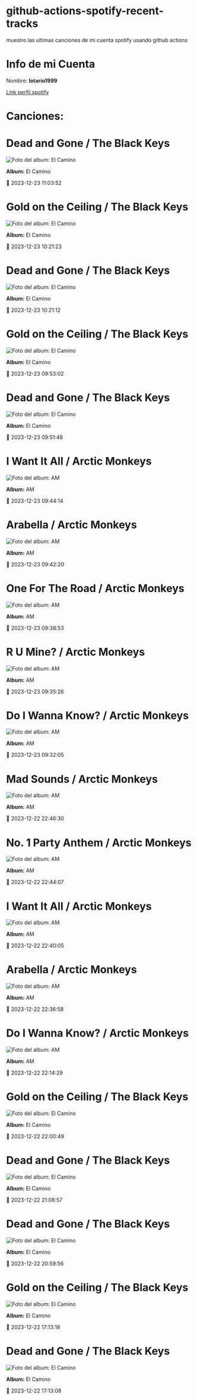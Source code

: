 

# github-actions-spotify-recent-tracks        

muestro las ultimas canciones de mi cuenta spotify usando github actions

# Info de mi Cuenta
Nombre: **lotario1999**

[Link perfil spotify](https://open.spotify.com/user/lotario1999)

# Canciones:



# **Dead and Gone** / The Black Keys

![Foto del album: El Camino](https://i.scdn.co/image/ab67616d00001e026a21b97de47168df4f0c1993)

**Album:** El Camino

📅 2023-12-23 11:03:52


# **Gold on the Ceiling** / The Black Keys

![Foto del album: El Camino](https://i.scdn.co/image/ab67616d00001e026a21b97de47168df4f0c1993)

**Album:** El Camino

📅 2023-12-23 10:21:23


# **Dead and Gone** / The Black Keys

![Foto del album: El Camino](https://i.scdn.co/image/ab67616d00001e026a21b97de47168df4f0c1993)

**Album:** El Camino

📅 2023-12-23 10:21:12


# **Gold on the Ceiling** / The Black Keys

![Foto del album: El Camino](https://i.scdn.co/image/ab67616d00001e026a21b97de47168df4f0c1993)

**Album:** El Camino

📅 2023-12-23 09:53:02


# **Dead and Gone** / The Black Keys

![Foto del album: El Camino](https://i.scdn.co/image/ab67616d00001e026a21b97de47168df4f0c1993)

**Album:** El Camino

📅 2023-12-23 09:51:48


# **I Want It All** / Arctic Monkeys

![Foto del album: AM](https://i.scdn.co/image/ab67616d00001e024ae1c4c5c45aabe565499163)

**Album:** AM

📅 2023-12-23 09:44:14


# **Arabella** / Arctic Monkeys

![Foto del album: AM](https://i.scdn.co/image/ab67616d00001e024ae1c4c5c45aabe565499163)

**Album:** AM

📅 2023-12-23 09:42:20


# **One For The Road** / Arctic Monkeys

![Foto del album: AM](https://i.scdn.co/image/ab67616d00001e024ae1c4c5c45aabe565499163)

**Album:** AM

📅 2023-12-23 09:38:53


# **R U Mine?** / Arctic Monkeys

![Foto del album: AM](https://i.scdn.co/image/ab67616d00001e024ae1c4c5c45aabe565499163)

**Album:** AM

📅 2023-12-23 09:35:26


# **Do I Wanna Know?** / Arctic Monkeys

![Foto del album: AM](https://i.scdn.co/image/ab67616d00001e024ae1c4c5c45aabe565499163)

**Album:** AM

📅 2023-12-23 09:32:05


# **Mad Sounds** / Arctic Monkeys

![Foto del album: AM](https://i.scdn.co/image/ab67616d00001e024ae1c4c5c45aabe565499163)

**Album:** AM

📅 2023-12-22 22:46:30


# **No. 1 Party Anthem** / Arctic Monkeys

![Foto del album: AM](https://i.scdn.co/image/ab67616d00001e024ae1c4c5c45aabe565499163)

**Album:** AM

📅 2023-12-22 22:44:07


# **I Want It All** / Arctic Monkeys

![Foto del album: AM](https://i.scdn.co/image/ab67616d00001e024ae1c4c5c45aabe565499163)

**Album:** AM

📅 2023-12-22 22:40:05


# **Arabella** / Arctic Monkeys

![Foto del album: AM](https://i.scdn.co/image/ab67616d00001e024ae1c4c5c45aabe565499163)

**Album:** AM

📅 2023-12-22 22:36:58


# **Do I Wanna Know?** / Arctic Monkeys

![Foto del album: AM](https://i.scdn.co/image/ab67616d00001e024ae1c4c5c45aabe565499163)

**Album:** AM

📅 2023-12-22 22:14:29


# **Gold on the Ceiling** / The Black Keys

![Foto del album: El Camino](https://i.scdn.co/image/ab67616d00001e026a21b97de47168df4f0c1993)

**Album:** El Camino

📅 2023-12-22 22:00:49


# **Dead and Gone** / The Black Keys

![Foto del album: El Camino](https://i.scdn.co/image/ab67616d00001e026a21b97de47168df4f0c1993)

**Album:** El Camino

📅 2023-12-22 21:08:57


# **Dead and Gone** / The Black Keys

![Foto del album: El Camino](https://i.scdn.co/image/ab67616d00001e026a21b97de47168df4f0c1993)

**Album:** El Camino

📅 2023-12-22 20:59:56


# **Gold on the Ceiling** / The Black Keys

![Foto del album: El Camino](https://i.scdn.co/image/ab67616d00001e026a21b97de47168df4f0c1993)

**Album:** El Camino

📅 2023-12-22 17:13:18


# **Dead and Gone** / The Black Keys

![Foto del album: El Camino](https://i.scdn.co/image/ab67616d00001e026a21b97de47168df4f0c1993)

**Album:** El Camino

📅 2023-12-22 17:13:08
